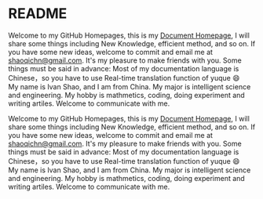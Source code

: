# README

Welcome to my GitHub Homepages, this is my [Document Homepage](https://yuque.com/efan), I will share some things including New Knowledge, efficient method, and so on. If you have some new ideas, welcome to commit and email me at [shaoqichn@gmail.com](mailto:shaoqichn@gmail.com). It's my pleasure to make friends with you. Some things must be said in advance: Most of my documentation language is Chinese，so you have to use Real-time translation function of yuque 😄  
My name is Ivan Shao, and I am from China. My major is intelligent science and engineering. My hobby is mathmetics, coding, doing experiment and writing artiles. Welcome to communicate with me.

Welcome to my GitHub Homepages, this is my [Document Homepage](https://yuque.com/efan), I will share some things including New Knowledge, efficient method, and so on. If you have some new ideas, welcome to commit and email me at [shaoqichn@gmail.com](mailto:shaoqichn@gmail.com). It's my pleasure to make friends with you. Some things must be said in advance: Most of my documentation language is Chinese，so you have to use Real-time translation function of yuque :smile:  
 My name is Ivan Shao, and I am from China. My major is intelligent science and engineering. My hobby is mathmetics, coding, doing experiment and writing artiles. Welcome to communicate with me.

